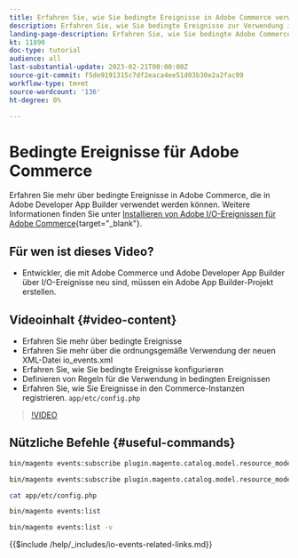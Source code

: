 ```yaml
---
title: Erfahren Sie, wie Sie bedingte Ereignisse in Adobe Commerce verwenden
description: Erfahren Sie, wie Sie bedingte Ereignisse zur Verwendung in Adobe Developer App Builder verwenden.
landing-page-description: Erfahren Sie, wie Sie bedingte Adobe Commerce-Ereignisse verwenden.
kt: 11890
doc-type: tutorial
audience: all
last-substantial-update: 2023-02-21T00:00:00Z
source-git-commit: f5de9191315c7df2eaca4ee51d03b30e2a2fac99
workflow-type: tm+mt
source-wordcount: '136'
ht-degree: 0%

---
```



# Bedingte Ereignisse für Adobe Commerce

Erfahren Sie mehr über bedingte Ereignisse in Adobe Commerce, die in Adobe Developer App Builder verwendet werden können. Weitere Informationen finden Sie unter [Installieren von Adobe I/O-Ereignissen für Adobe Commerce](https://developer.adobe.com/commerce/events/get-started/conditional-events/){target="_blank"}.

## Für wen ist dieses Video?

* Entwickler, die mit Adobe Commerce und Adobe Developer App Builder über I/O-Ereignisse neu sind, müssen ein Adobe App Builder-Projekt erstellen.

## Videoinhalt {#video-content}

* Erfahren Sie mehr über bedingte Ereignisse
* Erfahren Sie mehr über die ordnungsgemäße Verwendung der neuen XML-Datei io_events.xml
* Erfahren Sie, wie Sie bedingte Ereignisse konfigurieren
* Definieren von Regeln für die Verwendung in bedingten Ereignissen
* Erfahren Sie, wie Sie Ereignisse in den Commerce-Instanzen registrieren. `app/etc/config.php`

>[!VIDEO](https://video.tv.adobe.com/v/3415806)

## Nützliche Befehle {#useful-commands}

```bash
bin/magento events:subscribe plugin.magento.catalog.model.resource_model.product.save --fields=sku --fields=qty --fields=category_id

bin/magento events:subscribe plugin.magento.catalog.model.resource_model.product.save_low_stock --parent=plugin.magento.catalog.model.resource_model.product.save --fields=sku --fields=qty --fields=category_id --rules="qty|lessThan|20" --rules="category_id|in|3,4,5"

cat app/etc/config.php

bin/magento events:list

bin/magento events:list -v
```

{{$include /help/_includes/io-events-related-links.md}}
